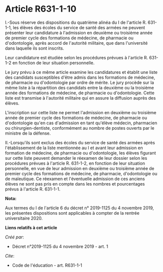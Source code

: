 # Article R631-1-10

I.-Sous réserve des dispositions du quatrième alinéa du I de l'article R. 631-1-1, les élèves des écoles du service de santé
des armées ne peuvent présenter leur candidature à l'admission en deuxième ou troisième année de premier cycle des formations
de médecine, de pharmacie ou d'odontologie, après accord de l'autorité militaire, que dans l'université dans laquelle ils
sont inscrits. 

Leur candidature est étudiée selon les procédures prévues à l'article R. 631-1-2 en fonction de leur situation personnelle. 

Le jury prévu à ce même article examine les candidatures et établit une liste des candidats susceptibles d'être admis dans
les formations de médecine, de pharmacie ou d'odontologie par ordre de mérite. Le jury procède sur la même liste à la
répartition des candidats entre la deuxième ou la troisième année des formations de médecine, de pharmacie ou d'odontologie.
Cette liste est transmise à l'autorité militaire qui en assure la diffusion auprès des élèves. 

L'inscription sur cette liste ne permet l'admission en deuxième ou troisième année de premier cycle des formations de
médecine, de pharmacie ou d'odontologie qu'en cas d'admission en tant qu'élève médecin, pharmacien ou chirurgien-dentiste,
conformément au nombre de postes ouverts par le ministre de la défense. 

II.-Lorsqu'ils sont exclus des écoles du service de santé des armées après l'établissement de la liste mentionnée au I et
avant leur admission en formation de médecine, de pharmacie ou d'odontologie, les élèves figurant sur cette liste peuvent
demander le réexamen de leur dossier selon les procédures prévues à l'article R. 631-1-2, en fonction de leur situation
personnelle, en vue de leur admission en deuxième ou troisième année de premier cycle des formations de médecine, de
pharmacie, d'odontologie ou de maïeutique. Ce réexamen et l'éventuelle admission de ces anciens élèves ne sont pas pris en
compte dans les nombres et pourcentages prévus à l'article R. 631-1-1.

**Nota:**

Aux termes du I de l'article 6 du décret n° 2019-1125 du 4 novembre 2019, les présentes dispositions sont applicables à
compter de la rentrée universitaire 2020.

**Liens relatifs à cet article**

_Créé par_:

  - Décret n°2019-1125 du 4 novembre 2019 - art. 1

_Cite_:

  - Code de l'éducation - art. R631-1-1
